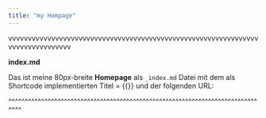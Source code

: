 ```yaml
---
title: "my Hompage"
---
```

vvvvvvvvvvvvvvvvvvvvvvvvvvvvvvvvvvvvvvvvvvvvvvvvvvvvvvvvvvvvvvvvvvvvvvvvvvvvvvvv

**index.md**

Das ist meine 80px-breite **Homepage** als `_index.md` Datei mit dem als Shortcode implementierten Titel = {{<bsTitle>}} und der folgenden URL: 

^^^^^^^^^^^^^^^^^^^^^^^^^^^^^^^^^^^^^^^^^^^^^^^^^^^^^^^^^^^^^^^^^^^^^^^^^^^^^^^^